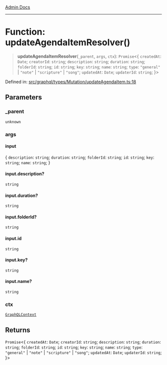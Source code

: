 [Admin Docs](/)

***

# Function: updateAgendaItemResolver()

> **updateAgendaItemResolver**(`_parent`, `args`, `ctx`): `Promise`\<\{ `createdAt`: `Date`; `creatorId`: `string`; `description`: `string`; `duration`: `string`; `folderId`: `string`; `id`: `string`; `key`: `string`; `name`: `string`; `type`: `"general"` \| `"note"` \| `"scripture"` \| `"song"`; `updatedAt`: `Date`; `updaterId`: `string`; \}\>

Defined in: [src/graphql/types/Mutation/updateAgendaItem.ts:18](https://github.com/Suyash878/talawa-api/blob/0d5834ec7c0ad3d008c3a8e58fbf32c7824b9122/src/graphql/types/Mutation/updateAgendaItem.ts#L18)

## Parameters

### \_parent

`unknown`

### args

#### input

\{ `description`: `string`; `duration`: `string`; `folderId`: `string`; `id`: `string`; `key`: `string`; `name`: `string`; \}

#### input.description?

`string`

#### input.duration?

`string`

#### input.folderId?

`string`

#### input.id

`string`

#### input.key?

`string`

#### input.name?

`string`

### ctx

[`GraphQLContext`](../../../../context/type-aliases/GraphQLContext.md)

## Returns

`Promise`\<\{ `createdAt`: `Date`; `creatorId`: `string`; `description`: `string`; `duration`: `string`; `folderId`: `string`; `id`: `string`; `key`: `string`; `name`: `string`; `type`: `"general"` \| `"note"` \| `"scripture"` \| `"song"`; `updatedAt`: `Date`; `updaterId`: `string`; \}\>
